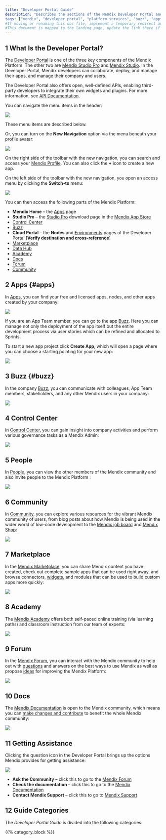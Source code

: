 ```yaml
---
title: "Developer Portal Guide"
description: "Describes the sections of the Mendix Developer Portal and links to more detailed documents in the guide."
tags: ["mendix", "developer portal", "platform services", "buzz", "apps", "community", "app store", "marketplace", "academy", "forum", "docs", "documentation"]
#If moving or renaming this doc file, implement a temporary redirect and let the respective team know they should update the URL in the product. See Mapping to Products for more details.
#This document is mapped to the landing page, update the link there if renaming or moving the doc file.
---
```


## 1 What Is the Developer Portal?

The [Developer Portal](http://home.mendix.com) is one of the three key components of the Mendix Platform. The other two are [Mendix Studio Pro](/refguide/modeling) and [Mendix Studio](/studio/). In the Developer Portal, Mendix developers can collaborate, deploy, and manage their apps, and manage their company and users. 

The Developer Portal also offers open, well-defined APIs, enabling third-party developers to integrate their own widgets and plugins. For more information, see [API Documentation](/apidocs-mxsdk/apidocs/).

You can navigate the menu items in the header:

![](attachments/header.jpg)

These menu items are described below.

Or, you can turn on the **New Navigation** option via the menu beneath your profile avatar:

![](attachments/new-navigation.jpg)

On the right side of the toolbar with the new navigation, you can search and access your [Mendix Profile](/developerportal/mendix-profile/). You can also click the **+** icon to create a new app.

On the left side of the toolbar with the new navigation, you open an access menu by clicking the **Switch-to** menu:

![](attachments/dock.jpg)

You can then access the following parts of the Mendix Platform:

* **Mendix Home** – the [Apps](#apps) page
* **Studio Pro** – the [Studio Pro](/refguide/index) download page in the [Mendix App Store](/appstore/index)
* [Control Center]()
* [Buzz](#buzz)
* **Cloud Portal**  – the **Nodes** and [Environments](/developerportal/deploy/environments/) pages of the Developer Portal [**Verify destination and cross-reference**]
* [Marketplace](/appstore/index)
* [Data Hub](/data-hub/)
* [Academy](#academy)
* [Docs](#docs)
* [Forum](#forum)
* [Community](#community)

## 2 Apps {#apps}

In [Apps](apps-list/index), you can find your free and licensed apps, nodes, and other apps created by your company:

![](attachments/developerportal-apps.jpg)

If you are an App Team member, you can go to the app [Buzz](collaborate/buzz). Here you can  manage not only the deployment of the app itself but the entire development process via user stories which can be refined and allocated to Sprints.

To start a new app project click **Create App**, which will open a page where you can choose a starting pointing for your new app:

![](attachments/create-app.png)

## 3 Buzz {#buzz}

In the company [Buzz](collaborate/buzz), you can communicate with colleagues, App Team members, stakeholders, and any other Mendix users in your company:

![](attachments/developerportal-buzz.jpg)

## 4 Control Center

In [Control Center](control-center/index), you can gain insight into company activities and perform various governance tasks as a Mendix Admin:

![](attachments/developerportal-cc-admin.jpg)

## 5 People

In [People](mendix-profile/index#connections), you can view the other members of the Mendix community and also invite people to the Mendix Platform :

![](attachments/developerportal-people.jpg)

## 6 Community 

In [Community](community-tools/index), you can explore various resources for the vibrant Mendix community of users, from blog posts about how Mendix is being used in the wider world of low-code development to the [Mendix job board](/developerportal/community-tools/mendix-job-board) and [Mendix Shop](https://shop.mendix.com/):

![](attachments/developerportal-community.jpg)

## 7 Marketplace

In the [Mendix Marketplace](/appstore/general/app-store-overview), you can share Mendix content you have created, check out complete sample apps that can be used right away, and browse connectors, [widgets](https://appstore.home.mendix.com/link/app/48902/), and modules that can be used to build custom apps more quickly:

![](attachments/developerportal-app-store.jpg)

## 8 Academy 

The [Mendix Academy](https://academy.mendix.com/link/home) offers both self-paced online training (via learning paths) and classroom instruction from our team of experts:

![](attachments/developerportal-academy.jpg)

## 9 Forum 

In the [Mendix Forum](community-tools/mendix-forum), you can interact with the Mendix community to help out with [questions](https://forum.mendixcloud.com/link/questions) and answers on the best ways to use Mendix as well as propose [ideas](https://forum.mendixcloud.com/link/ideas) for improving the Mendix Platform:

![](attachments/developerportal-forum.jpg)

## 10 Docs 

The [Mendix Documentation](https://docs.mendix.com/) is open to the Mendix community, which means you can [make changes and contribute](/developerportal/community-tools/contribute-to-the-mendix-documentation) to benefit the whole Mendix community:

![](attachments/developerportal-docs.jpg)

## 11 Getting Assistance

Clicking the question icon in the Developer Portal brings up the options Mendix provides for getting assistance:

![](attachments/developerportal-assistance.jpg)

* **Ask the Community** – click this to go to the [Mendix Forum](https://forum.mendixcloud.com/index4.html)
* **Check the documentation** – click this to go to the [Mendix Documentation](https://docs.mendix.com/)
* **Contact Mendix Support** – click this to go to [Mendix Support](https://support.mendix.com/hc/en-us)

## 12 Guide Categories

The *Developer Portal Guide* is divided into the following categories:

{{% category_block %}}

